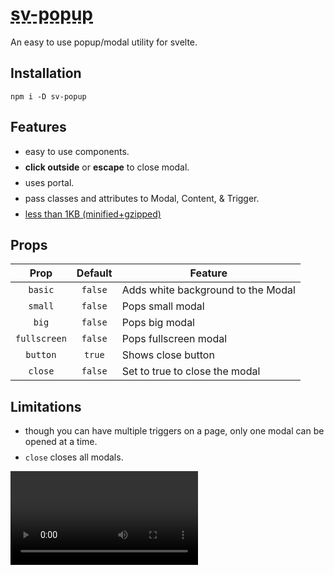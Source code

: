 <script>
  import Modal from "$lib/Modal.svelte";
  import Trigger from "$lib/Trigger.svelte";
  import Content from "$lib/Content.svelte";
  import Word from "./Word.md"
  import Default from "./Default.md"
  import Basic from "./Basic.md"
  import Close from "./Close.md"
  import Small from "./Small.md"
  import Styled from "./Styled.md"
  import CustomBackground from "./CustomBackground.md"
  import Big from "./Big.md"
  import Video from "./Video.md"
  import VideoBig from "./VideoBig.md"
  import NoClose from "./NoClose.md"
  import Fullscreen from "./Fullscreen.md"
  import ImageTrigger from "./ImageTrigger.md"
</script>

<h1>sv-popup</h1>

An easy to use popup/modal utility for svelte.

## Installation

```
npm i -D sv-popup
```

## Features

- easy to use components.
- **click outside** or **escape** to close modal.
- uses portal.
- pass classes and attributes to Modal, Content, & Trigger.
- [less than 1KB (minified+gzipped)](https://bundlephobia.com/package/sv-popup)

## Props

|     Prop     | Default | Feature                            |
| :----------: | :-----: | ---------------------------------- |
|   `basic`    | `false` | Adds white background to the Modal |
|   `small`    | `false` | Pops small modal                   |
|    `big`     | `false` | Pops big modal                     |
| `fullscreen` | `false` | Pops fullscreen modal              |
|   `button`   | `true`  | Shows close button                 |
|   `close`    | `false` | Set to true to close the modal     |

## Limitations

- though you can have multiple triggers on a page, only one modal can be opened at a time.
- `close` closes all modals.

<Word />
<Default />
<Basic />
<Close />
<Small />
<Styled />
<CustomBackground />
<Big />
<Video />
<VideoBig />
<NoClose />
<Fullscreen />
<ImageTrigger />
<br/>
<div>
  <a target="_blank" href="https://github.com/sharu725/sv-popup">github</a>
  <span>&nbsp;</span>
  <a target="_blank" href="https://www.npmjs.com/package/sv-popup">npm</a>
</div>

<style>
  h1 {
    text-decoration: underline;
    text-decoration-style: dashed;
  }
  li {
    margin-bottom: 0.5rem;
  }

  :global(.p-4) {
    padding: 2rem !important;
  }
  :global(.bg-indigo-400) {
    background-color: #6569db;
  }
</style>
